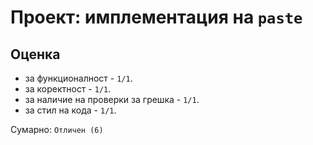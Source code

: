 # Проект: имплементация на `paste`

## Оценка

* за функционалност - `1/1`.
* за коректност - `1/1`.
* за наличие на проверки за грешка - `1/1`.
* за стил на кода - `1/1`.

Сумарно: `Отличен (6)`